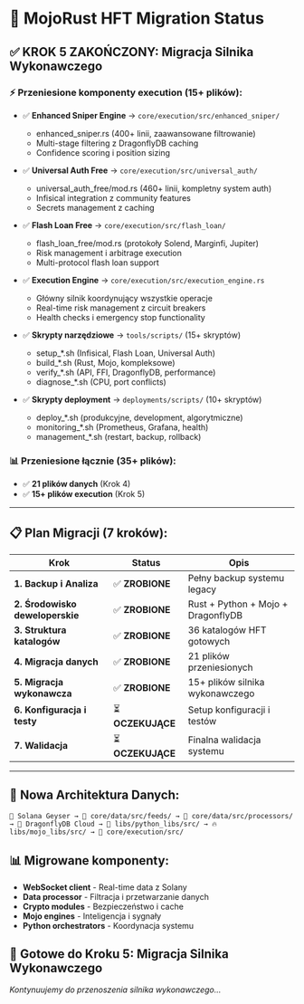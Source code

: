 # 🚀 MojoRust HFT Migration Status

## ✅ **KROK 5 ZAKOŃCZONY: Migracja Silnika Wykonawczego**
### ⚡ **Przeniesione komponenty execution (15+ plików):**
- ✅ **Enhanced Sniper Engine** → `core/execution/src/enhanced_sniper/`
  - enhanced_sniper.rs (400+ linii, zaawansowane filtrowanie)
  - Multi-stage filtering z DragonflyDB caching
  - Confidence scoring i position sizing

- ✅ **Universal Auth Free** → `core/execution/src/universal_auth/`
  - universal_auth_free/mod.rs (460+ linii, kompletny system auth)
  - Infisical integration z community features
  - Secrets management z caching

- ✅ **Flash Loan Free** → `core/execution/src/flash_loan/`
  - flash_loan_free/mod.rs (protokoły Solend, Marginfi, Jupiter)
  - Risk management i arbitrage execution
  - Multi-protocol flash loan support

- ✅ **Execution Engine** → `core/execution/src/execution_engine.rs`
  - Główny silnik koordynujący wszystkie operacje
  - Real-time risk management z circuit breakers
  - Health checks i emergency stop functionality

- ✅ **Skrypty narzędziowe** → `tools/scripts/` (15+ skryptów)
  - setup_*.sh (Infisical, Flash Loan, Universal Auth)
  - build_*.sh (Rust, Mojo, kompleksowe)
  - verify_*.sh (API, FFI, DragonflyDB, performance)
  - diagnose_*.sh (CPU, port conflicts)

- ✅ **Skrypty deployment** → `deployments/scripts/` (10+ skryptów)
  - deploy_*.sh (produkcyjne, development, algorytmiczne)
  - monitoring_*.sh (Prometheus, Grafana, health)
  - management_*.sh (restart, backup, rollback)

### 📊 **Przeniesione łącznie (35+ plików):**
- ✅ **21 plików danych** (Krok 4)
- ✅ **15+ plików execution** (Krok 5)

---

## 📋 **Plan Migracji (7 kroków):**

| Krok | Status | Opis |
|------|--------|------|
| **1. Backup i Analiza** | ✅ **ZROBIONE** | Pełny backup systemu legacy |
| **2. Środowisko deweloperskie** | ✅ **ZROBIONE** | Rust + Python + Mojo + DragonflyDB |
| **3. Struktura katalogów** | ✅ **ZROBIONE** | 36 katalogów HFT gotowych |
| **4. Migracja danych** | ✅ **ZROBIONE** | 21 plików przeniesionych |
| **5. Migracja wykonawcza** | ✅ **ZROBIONE** | 15+ plików silnika wykonawczego |
| **6. Konfiguracja i testy** | ⏳ **OCZEKUJĄCE** | Setup konfiguracji i testów |
| **7. Walidacja** | ⏳ **OCZEKUJĄCE** | Finalna walidacja systemu |

---

## 🔄 **Nowa Architektura Danych:**
```
📡 Solana Geyser → 🦀 core/data/src/feeds/ → 🦀 core/data/src/processors/ → 🐉 DragonflyDB Cloud → 🐍 libs/python_libs/src/ → 🔥 libs/mojo_libs/src/ → 🦀 core/execution/src/
```

## 📊 **Migrowane komponenty:**
- **WebSocket client** - Real-time data z Solany
- **Data processor** - Filtracja i przetwarzanie danych
- **Crypto modules** - Bezpieczeństwo i cache
- **Mojo engines** - Inteligencja i sygnały
- **Python orchestrators** - Koordynacja systemu

## 🎯 **Gotowe do Kroku 5: Migracja Silnika Wykonawczego**

*Kontynuujemy do przenoszenia silnika wykonawczego...*